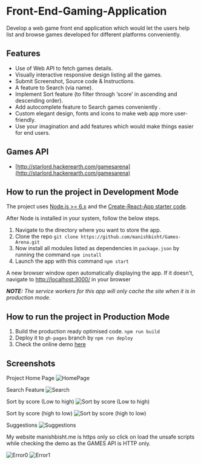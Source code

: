 # Front-End-Gaming-Application
Develop a web game front end application which would let the users help list and browse games developed for different platforms conveniently.



## Features

- Use of Web API to fetch games details.
- Visually interactive responsive design listing all the games.
- Submit Screenshot, Source code & Instructions.
- A feature to Search (via name).
- Implement Sort feature (to filter through ‘score’ in ascending and descending order).
- Add autocomplete feature to Search games conveniently .
- Custom elegant design, fonts and icons to make web app more user-friendly.
- Use your imagination and add features which would make things easier for end users.

## Games API

- [http://starlord.hackerearth.com/gamesarena](http://starlord.hackerearth.com/gamesarena)

## How to run the project in Development Mode
The project uses [Node.js >= 6.x](https://nodejs.org/en/) and the [Create-React-App starter code](https://github.com/facebookincubator/create-react-app).

After Node is installed in your system, follow the below steps.

1. Navigate to the directory where you want to store the app.
2. Clone the repo `git clone https://github.com/manishbisht/Games-Arena.git`
3. Now install all modules listed as dependencies in `package.json` by running the command `npm install`
4. Launch the app with this command `npm start`

A new browser window open automatically displaying the app.  If it doesn't, navigate to [http://localhost:3000/](http://localhost:3000/) in your browser

***NOTE:*** *The service workers for this app will only cache the site when it is in production mode.*

## How to run the project in Production Mode

1. Build the production ready optimised code. `npm run build`
2. Deploy it to `gh-pages` branch by `npm run deploy`
3. Check the online demo [here](https://manishbisht.github.io/Games-Arena)

## Screenshots
Project Home Page
![HomePage](screenshots/1.png)

Search Feature
![Search](screenshots/2.png)

Sort by score (Low to high)
![Sort by score (Low to high)](screenshots/3.png)

Sort by score (high to low)
![Sort by score (high to low)](screenshots/4.png)

Suggestions
![Suggestions](screenshots/5.png)

My website manishbisht.me is https only so click on load the unsafe scripts while checking the demo as the GAMES API is HTTP only.

![Error0](screenshots/6.png)
![Error1](screenshots/7.png)
